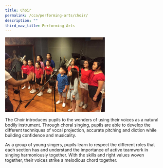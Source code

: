 ```yaml
---
title: Choir
permalink: /cca/performing-arts/choir/
description: ""
third_nav_title: Performing Arts
---
```

<img style="width: 65%;" src="/images/choir.jpg" />
<p>The Choir introduces pupils to the wonders of using their voices as a natural bodily instrument. Through choral singing, pupils are able to develop the different techniques of vocal projection, accurate pitching and diction while building confidence and musicality.</p>
<p>As a group of young singers, pupils learn to respect the different roles that each section has and understand the importance of active teamwork in singing harmoniously together. With the skills and right values woven together, their voices strike a melodious chord together.</p>